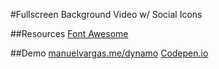 #Fullscreen Background Video w/ Social Icons

##Resources
[Font Awesome](https://fortawesome.github.io/Font-Awesome/)

##Demo
[manuelvargas.me/dynamo](http://manuelvargas.me/dynamo)
[Codepen.io](http://codepen.io/manuelvargas1251/pen/mPJbbM)